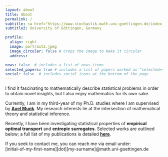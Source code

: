 ```yaml
---
layout: about
title: About
permalink: /
subtitle: <a href="https://www.stochastik.math.uni-goettingen.de/index.php?id=home&url=http%3A%2F%2Fnewmax.click&language=en"><b>Institute for Mathematical Stochastics</b></a>
subtitle2: University of Göttingen, Germany

profile:
  align: right
  image: portrait2.jpeg
  image_circular: false # crops the image to make it circular
  address: 

news: false  # includes a list of news items
selected_papers: true # includes a list of papers marked as "selected={true}"
social: false  # includes social icons at the bottom of the page
---
```



I find it fascinating to mathematically describe statistical problems in order to obtain novel insights, but I also enjoy mathematics for its own sake. 

Currently, I am in my third-year of my Ph.D. studies  where I am supervised by <a href="http://www.stochastik.math.uni-goettingen.de/index.php?id=14&username=munk"><b>Axel Munk</b></a>. My research interests lie at the intersection of mathematical theory and statistical inference. 

Recently, I have been investigating statistical properties of **empirical optimal transport** and **entropic surrogates**. Selected works are outlined below; a full list of my publications is detailed <a href="https://hundrieser.github.io/publications/"><b>here</b></a>. 

If you seek to contact me, you can reach me via email under: <br>
[initial-of-my-first-name][dot][my-surname]@math.uni-goettingen.de

<!-- ### What is still missing
- List of talks
- CV should be added eventually -->